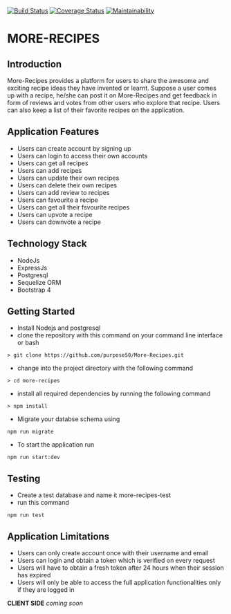 [![Build Status](https://travis-ci.org/purpose50/More-Recipes.svg?branch=develope)](https://travis-ci.org/purpose50/More-Recipes) [![Coverage Status](https://coveralls.io/repos/github/purpose50/More-Recipes/badge.svg?branch=develope)](https://coveralls.io/github/purpose50/More-Recipes?branch=develope) [![Maintainability](https://api.codeclimate.com/v1/badges/6753de9e4ea67da6fd09/maintainability)](https://codeclimate.com/github/purpose50/More-Recipes/maintainability)


# MORE-RECIPES

## Introduction
More-Recipes​ provides a platform for users to share the awesome and exciting recipe ideas they
have invented or learnt. Suppose a user comes up with a recipe, he/she can post it on
More-Recipes​ and get feedback in form of reviews and votes from other users who explore that
recipe. Users can also keep a list of their favorite recipes on the application.

## Application Features
* Users can create account by signing up
* Users can login to access their own accounts
* Users can get all recipes
* Users can add recipes
* Users can update their own recipes
* Users can delete their own recipes
* Users can add review to recipes
* Users can favourite a recipe
* Users can get all their fsvourite recipes
* Users can upvote a recipe
* Users can downvote a recipe

## Technology Stack
* NodeJs
* ExpressJs
* Postgresql
* Sequelize ORM
* Bootstrap 4

## Getting Started
* Install Nodejs and postgresql
* clone the repository with this command on your command line interface or bash

```
> git clone https://github.com/purpose50/More-Recipes.git
```
* change into the project directory with the following command

```
> cd more-recipes
```
* install all required dependencies by running the following command

```
> npm install
```

* Migrate your databse schema using

```
npm run migrate
```

* To start the application run

```
npm run start:dev
```

## Testing
* Create a test database and name it more-recipes-test
* run this command
``` 
npm run test 
```

## Application Limitations
* Users can only create account once with their username and email
* Users can login and obtain a token which is verified on every request
* Users will have to obtain a fresh token after 24 hours when their session has expired
* Users will only be able to access the full application functionalities only if they are logged in

**CLIENT SIDE**
*coming soon*
